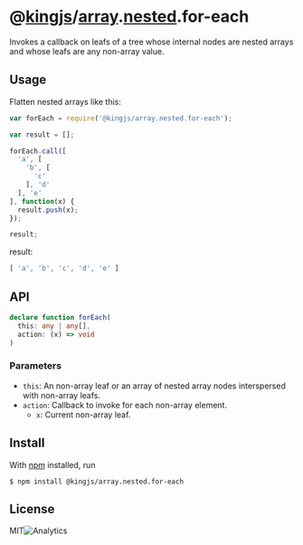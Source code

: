 # @[kingjs](https://www.npmjs.com/package/kingjs)/[array](https://www.npmjs.com/package/@kingjs/array).[nested](https://www.npmjs.com/package/@kingjs/array.nested).for-each
Invokes a callback on leafs of a tree whose internal nodes are nested arrays and whose leafs are any non-array value.
## Usage
Flatten nested arrays like this:
```js
var forEach = require('@kingjs/array.nested.for-each');

var result = [];

forEach.call([
  'a', [
    'b', [
      'c'
    ], 'd'
  ], 'e'
], function(x) {
  result.push(x);
});

result;
```
result:
```js
[ 'a', 'b', 'c', 'd', 'e' ]
```
## API
```ts
declare function forEach(
  this: any | any[],
  action: (x) => void
)
```
### Parameters
- `this`: An non-array leaf or an array of nested array nodes interspersed with non-array leafs.
- `action`: Callback to invoke for each non-array element.
  - `x`: Current non-array leaf. 
## Install
With [npm](https://npmjs.org/) installed, run
```
$ npm install @kingjs/array.nested.for-each
```
## License
MIT![Analytics](https://analytics.kingjs.net/array.nested.for-each)
